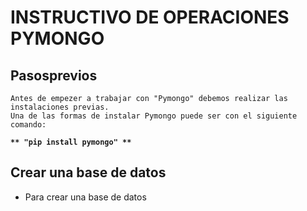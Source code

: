 # INSTRUCTIVO DE OPERACIONES PYMONGO

## Pasosprevios

    Antes de empezer a trabajar con "Pymongo" debemos realizar las instalaciones previas.
    Una de las formas de instalar Pymongo puede ser con el siguiente comando:
**```**
        "pip install pymongo"
**```**

## Crear una base de datos

- Para crear una base de datos